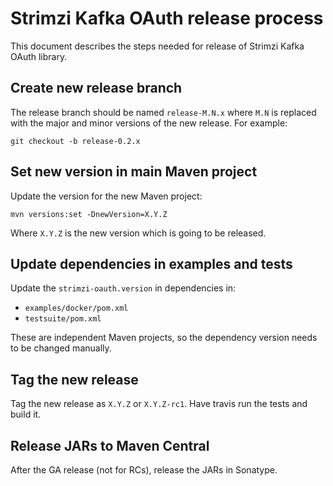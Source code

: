 # Strimzi Kafka OAuth release process

This document describes the steps needed for release of Strimzi Kafka OAuth library.

## Create new release branch

The release branch should be named `release-M.N.x` where `M.N` is replaced with the major and minor versions of the new release.
For example:

```
git checkout -b release-0.2.x
```

## Set new version in main Maven project

Update the version for the new Maven project:

```
mvn versions:set -DnewVersion=X.Y.Z
```

Where `X.Y.Z` is the new version which is going to be released.

## Update dependencies in examples and tests

Update the `strimzi-oauth.version` in dependencies in:
* `examples/docker/pom.xml`
* `testsuite/pom.xml`

These are independent Maven projects, so the dependency version needs to be changed manually.

## Tag the new release

Tag the new release as `X.Y.Z` or `X.Y.Z-rc1`.
Have travis run the tests and build it.

## Release JARs to Maven Central

After the GA release (not for RCs), release the JARs in Sonatype.